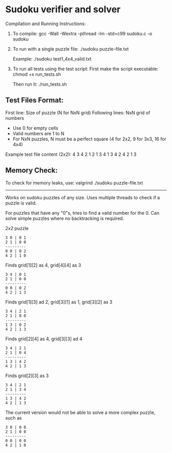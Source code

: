 # Sudoku verifier and solver

Compilation and Running Instructions:

1. To compile:
   gcc -Wall -Wextra -pthread -lm -std=c99 sudoku.c -o sudoku

2. To run with a single puzzle file:
   ./sudoku puzzle-file.txt

   Example:
   ./sudoku test1_4x4_valid.txt

3. To run all tests using the test script:
   First make the script executable:
   chmod +x run_tests.sh

   Then run it:
   ./run_tests.sh

Test Files Format:
-----------------
First line: Size of puzzle (N for NxN grid)
Following lines: NxN grid of numbers
- Use 0 for empty cells
- Valid numbers are 1 to N
- For NxN puzzles, N must be a perfect square (4 for 2x2, 9 for 3x3, 16 for 4x4)

Example test file content (2x2):
4
3 4 2 1
2 1 3 4
1 3 4 2
4 2 1 3

Memory Check:
------------
To check for memory leaks, use:
valgrind ./sudoku puzzle-file.txt

----------------------------------------------------

Works on sudoku puzzles of any size.
Uses multiple threads to check if a puzzle is valid.

For puzzles that have any "0"s, tries to find a valid number for the 0. Can solve simple puzzles where no backtracking is required.

2x2 puzzle

```
3 0 | 0 1
2 1 | 0 0
---------
0 0 | 0 2
4 2 | 1 0
```
Finds grid[1][2] as 4, grid[4][4] as 3
```
3 4 | 0 1
2 1 | 0 0
---------
0 0 | 0 2
4 2 | 1 3
```
Finds grid[1][3] ad 2, grid[3][1] as 1, grid[3][2] as 3
```
3 4 | 2 1
2 1 | 0 0
---------
1 3 | 0 2
4 2 | 1 3
```
Finds grid[2][4] as 4, grid[3][3] ad 4
```
3 4 | 2 1
2 1 | 0 4
---------
1 3 | 4 2
4 2 | 1 3
```
Finds grid[2][3] as 3
```
3 4 | 2 1
2 1 | 3 4
---------
1 3 | 4 2
4 2 | 1 3
```

The current version would not be able to solve a more complex puzzle, such as 
```
3 0 | 0 0
2 1 | 0 0
---------
0 0 | 0 0
4 2 | 1 0
```